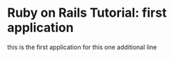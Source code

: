 # Ruby on Rails Tutorial: first application

this is the first application for
this one additional line